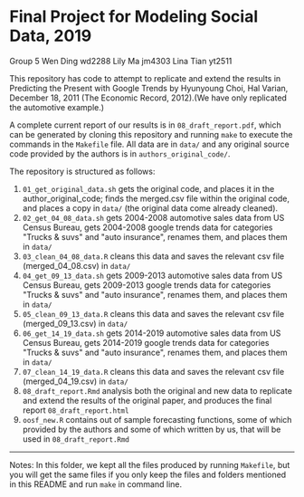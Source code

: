 # Final Project for Modeling Social Data, 2019

Group 5
Wen Ding wd2288
Lily Ma jm4303
Lina Tian yt2511

This repository has code to attempt to replicate and extend the results in Predicting the Present with Google Trends by Hyunyoung Choi, Hal Varian, December 18, 2011 (The Economic Record, 2012).(We have only replicated the automotive example.)

A complete current report of our results is in `08_draft_report.pdf`, which can be generated by cloning this repository and running `make` to execute the commands in the `Makefile` file. All data are in `data/` and any original source code provided by the authors is in `authors_original_code/`.

The repository is structured as follows:

1. `01_get_original_data.sh` gets the original code, and places it in the author_original_code; finds the merged.csv file within the original code, and places a copy in `data/` (the original data come already cleaned).
2. `02_get_04_08_data.sh` gets 2004-2008 automotive sales data from US Census Bureau, gets 2004-2008 google trends data for categories "Trucks & suvs" and "auto insurance", renames them, and places them in `data/`
3. `03_clean_04_08_data.R` cleans this data and saves the relevant csv file (merged_04_08.csv) in `data/`
4. `04_get_09_13_data.sh` gets 2009-2013 automotive sales data from US Census Bureau, gets 2009-2013 google trends data for categories "Trucks & suvs" and "auto insurance", renames them, and places them in `data/`
5. `05_clean_09_13_data.R` cleans this data and saves the relevant csv file (merged_09_13.csv) in `data/`
6. `06_get_14_19_data.sh` gets 2014-2019 automotive sales data from US Census Bureau, gets 2014-2019 google trends data for categories "Trucks & suvs" and "auto insurance", renames them, and places them in `data/`
7. `07_clean_14_19_data.R` cleans this data and saves the relevant csv file (merged_04_19.csv) in `data/`
8. `08_draft_report.Rmd` analysis both the original and new data to replicate and extend the results of the original paper, and produces the final report `08_draft_report.html`
9. `oosf_new.R` contains out of sample forecasting functions, some of which provided by the authors and some of which written by us, that will be used in `08_draft_report.Rmd`

----

Notes:
In this folder, we kept all the files produced by running `Makefile`, but you will get the same files if you only keep the files and folders mentioned in this README and run `make` in command line. 

